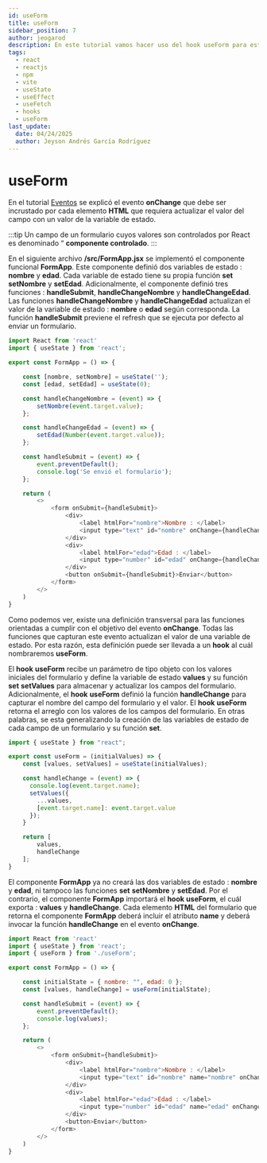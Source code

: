 ```yaml
---
id: useForm
title: useForm
sidebar_position: 7
author: jeogarod
description: En este tutorial vamos hacer uso del hook useForm para estandarizar el uso de campos en formularios en proyectos ReactJS
tags:
  - react
  - reactjs
  - npm
  - vite
  - useState
  - useEffect
  - useFetch
  - hooks
  - useForm
last_update:
  date: 04/24/2025
  author: Jeyson Andrés García Rodríguez
---
```


# useForm

En el tutorial [Eventos](/docs/programacion/reactjs/proyecto/eventos.md) se explicó el evento **onChange** que debe ser incrustado por cada elemento **HTML** que requiera actualizar el valor del campo con un valor de la variable de estado. 

:::tip
Un campo de un formulario cuyos valores son controlados por React es denominado “
**componente controlado**.
:::

En el siguiente archivo **/src/FormApp.jsx** se implementó el componente funcional **FormApp**. Este componente definió dos variables de estado : **nombre** y **edad**. Cada variable de estado tiene su propia función **set** **setNombre** y **setEdad**. Adicionalmente, el componente definió tres funciones : **handleSubmit**, **handleChangeNombre** y **handleChangeEdad**. Las funciones **handleChangeNombre** y **handleChangeEdad** actualizan el valor de la variable de estado : **nombre** o **edad** según corresponda. La función **handleSubmit** previene el refresh que se ejecuta por defecto al enviar un formulario. 

```javascript title="/src/FormApp.jsx"
import React from 'react'
import { useState } from 'react';

export const FormApp = () => {

    const [nombre, setNombre] = useState('');
    const [edad, setEdad] = useState(0);

    const handleChangeNombre = (event) => {
        setNombre(event.target.value);
    };

    const handleChangeEdad = (event) => {
        setEdad(Number(event.target.value));
    };

    const handleSubmit = (event) => {
        event.preventDefault();
        console.log('Se envió el formulario');
    };

    return (
        <>
            <form onSubmit={handleSubmit}>
                <div>
                    <label htmlFor="nombre">Nombre : </label>
                    <input type="text" id="nombre" onChange={handleChangeNombre} value={nombre}/>
                </div>
                <div>
                    <label htmlFor="edad">Edad : </label>
                    <input type="number" id="edad" onChange={handleChangeEdad} value={edad}/>
                </div>
                <button onSubmit={handleSubmit}>Enviar</button>
            </form>
        </>
    )
}
```

Como podemos ver, existe una definición transversal para las funciones orientadas a cumplir con el objetivo del evento **onChange**. Todas las funciones que capturan este evento actualizan el valor de una variable de estado. Por esta razón, esta definición puede ser llevada a un **hook** al cuál nombraremos **useForm**. 

El **hook** **useForm** recibe un parámetro de tipo objeto con los valores iniciales del formulario y define la variable de estado **values** y su función **set** **setValues** para almacenar y actualizar los campos del formulario. Adicionalmente, el **hook** **useForm** definió la función **handleChange** para capturar el nombre del campo del formulario y el valor.  El **hook** **useForm** retorna el arreglo con los valores de los campos del formulario. En otras palabras, se esta generalizando la creación de las variables de estado de cada campo de un formulario y su función **set**. 

```javascript title="/src/useForm.jsx"
import { useState } from "react";

export const useForm = (initialValues) => {
    const [values, setValues] = useState(initialValues);

    const handleChange = (event) => {
      console.log(event.target.name);
      setValues({
        ...values,
        [event.target.name]: event.target.value
      });
    }

    return [
        values,
        handleChange
    ];
}
```
El componente **FormApp** ya no creará las dos variables de estado : **nombre** y **edad**, ni tampoco las funciones **set** **setNombre** y **setEdad**. Por el contrario, el componente **FormApp** importará el **hook** **useForm**, el cuál exporta : **values** y **handleChange**. Cada elemento **HTML** del formulario que retorna el componente **FormApp** deberá incluir el atributo **name** y deberá invocar la función **handleChange** en el evento **onChange**. 

```javascript title="/src/FormApp.jsx"
import React from 'react'
import { useState } from 'react';
import { useForm } from './useForm';

export const FormApp = () => {

    const initialState = { nombre: "", edad: 0 };
    const [values, handleChange] = useForm(initialState);

    const handleSubmit = (event) => {
        event.preventDefault();
        console.log(values);
    };

    return (
        <>
            <form onSubmit={handleSubmit}>
                <div>
                    <label htmlFor="nombre">Nombre : </label>
                    <input type="text" id="nombre" name="nombre" onChange={handleChange}/>
                </div>
                <div>
                    <label htmlFor="edad">Edad : </label>
                    <input type="number" id="edad" name="edad" onChange={handleChange}/>
                </div>
                <button>Enviar</button>
            </form>
        </>
    )
}
```